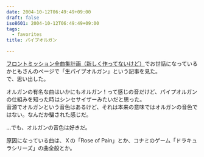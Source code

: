 ```yaml
---
date: 2004-10-12T06:49:49+09:00
draft: false
iso8601: 2004-10-12T06:49:49+09:00
tags:
  - favorites
title: パイプオルガン

---
```


[フロントミッション全曲集計画（新しく作ってないけど）](http://fmabcp.s232.xrea.com/)でお世話になっているかともさんのページで「生パイプオルガン」という記事を見た。  
で、思い出した。

オルガンの有名な曲はいかにもオルガン！って感じの音だけど、パイプオルガンの仕組みを知った時はシンセサイザーみたいだと思った。  
音源でオルガンという音色はあるけど、それは本来の意味ではオルガンの音色ではない。なんだか騙された感じだ。

…でも、オルガンの音色は好きだ。

原因になっている曲は、Ｘの「Rose of Pain」とか、コナミのゲーム「ドラキュラシリーズ」の曲全般とか。

